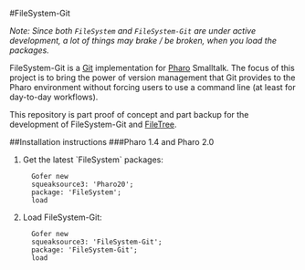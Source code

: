 #FileSystem-Git

*Note: Since both `FileSystem` and `FileSystem-Git` are under active development, a lot of things may brake / be broken, when you load the packages.*

FileSystem-Git is a [Git](http://www.git-scm.com) implementation for [Pharo](http://www.pharo-project.org) Smalltalk. The focus of this project is to bring the power of version management that Git provides to the Pharo environment without forcing users to use a command line (at least for day-to-day workflows).

This repository is part proof of concept and part backup for the development of FileSystem-Git and [FileTree](https://github.com/dalehenrich/filetree).

##Installation instructions
###Pharo 1.4 and Pharo 2.0
<ol>
<li>Get the latest `FileSystem` packages:</li>

```smalltalk
  Gofer new
  squeaksource3: 'Pharo20';
  package: 'FileSystem';
  load
```

<li>Load FileSystem-Git:</li>

```smalltalk
  Gofer new
  squeaksource3: 'FileSystem-Git';
  package: 'FileSystem-Git';
  load
```
</ul>